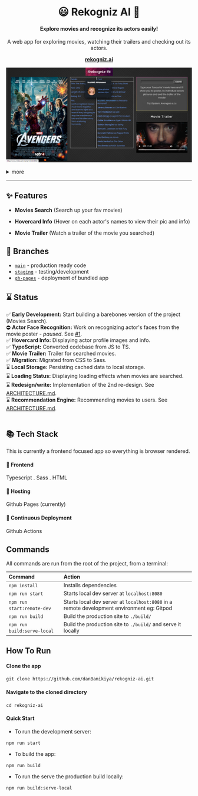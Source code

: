 <h1 id="header" align="center"> 😃 Rekogniz AI 🦾</h1>

<h4 align="center">Explore movies and recognize its actors easily!</h4>

<p align="center">A web app for exploring movies, watching their trailers and checking out its actors.</p>

**<p align="center"><a href="danbamikiya.github.io/rekogniz-ai/">rekogniz.ai</a></p>**

<p align="center"><img width="auto" alt="rekogniz-ai-preview" src="./assets/rekogniz-ai-preview-1.png" /></p>

<details>
<summary>more</summary>
<br />
<p align="center"><img width="auto" alt="rekogniz-ai-preview" src="./assets/rekogniz-ai-preview-2.png" /></p>
</details>

---

## ✨ Features

- **Movies Search** (Search up your fav movies)

- **Hovercard Info** (Hover on each actor's names to view their pic and info)

- **Movie Trailer** (Watch a trailer of the movie you searched)

## 🌴 Branches

- [`main`](https://github.com/danBamikiya/rekogniz-ai/tree/main) - production ready code
- [`staging`](https://github.com/danBamikiya/rekogniz-ai/tree/staging) - testing/development
- [`gh-pages`](https://github.com/danBamikiya/rekogniz-ai/tree/gh-pages) - deployment of bundled app

## ⌛ Status

✅ **Early Development:** Start building a barebones version of the project (Movies Search). <br />
⛔︎ **Actor Face Recognition:** Work on recognizing actor's faces from the movie poster - _paused_. See [#1](https://github.com/danBamikiya/rekogniz-ai/issues/1). <br />
✅ **Hovercard Info:** Displaying actor profile images and info. <br />
✅ **TypeScript:** Converted codebase from JS to TS. <br />
✅ **Movie Trailer:** Trailer for searched movies. <br />
✅ **Migration:** Migrated from CSS to Sass. <br />
⌛️ **Local Storage:** Persisting cached data to local storage. <br />
⌛️ **Loading Status:** Displaying loading effects when movies are searched. <br />
⌛️ **Redesign/write:** Implementation of the 2nd re-design. See [ARCHITECTURE.md](https://github.com/danBamikiya/rekogniz-ai/blob/main/ARCHITECTURE.md). <br />
⌛️ **Recommendation Engine:** Recommending movies to users. See [ARCHITECTURE.md](https://github.com/danBamikiya/rekogniz-ai/blob/main/ARCHITECTURE.md). <br /><br />

## 📚 Tech Stack

This is currently a frontend focused app so everything is browser rendered.

#### 🎨 Frontend

Typescript . Sass . HTML

#### 💫 Hosting

Github Pages (currently)

#### 🚀 Continuous Deployment

Github Actions

## Commands

All commands are run from the root of the project, from a terminal:

| Command                     | Action                                                                                     |
| :-------------------------- | :----------------------------------------------------------------------------------------- |
| `npm install`               | Installs dependencies                                                                      |
| `npm run start`             | Starts local dev server at `localhost:8080`                                                |
| `npm run start:remote-dev`  | Starts local dev server at `localhost:8080` in a remote development environment eg: Gitpod |
| `npm run build`             | Build the production site to `./build/`                                                    |
| `npm run build:serve-local` | Build the production site to `./build/` and serve it locally                               |

## How To Run

#### Clone the app

```
git clone https://github.com/danBamikiya/rekogniz-ai.git
```

#### Navigate to the cloned directory

```
cd rekogniz-ai
```

#### Quick Start

- To run the development server:

```
npm run start
```

- To build the app:

```
npm run build
```

- To run the serve the production build locally:

```
npm run build:serve-local
```

